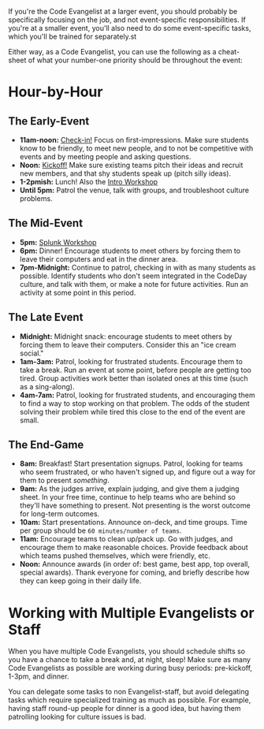 If you're the Code Evangelist at a larger event, you should probably be specifically focusing on the job, and not event-specific responsibilities. If you're at a smaller event, you'll also need to do some event-specific tasks, which you'll be trained for separately.st

Either way, as a Code Evangelist, you can use the following as a cheat-sheet of what your number-one priority should be throughout the event:

# Hour-by-Hour

## The Early-Event

- **11am-noon:** [Check-in!](https://clear.codeday.org/dayof) Focus on first-impressions. Make sure students know to be friendly, to meet new people, and to not be competitive with events and by meeting people and asking questions.
- **Noon:** [Kickoff!](https://clear.codeday.org/dayof/deck/slides) Make sure existing teams pitch their ideas and recruit new members, and that shy students speak up (pitch silly ideas). 
- **1-2pmish:** Lunch! Also the [Intro Workshop](https://blog.srnd.org/jumping-over-chairs-and-learning-to-make-a-game-with-construct-2-a796f4def9e9)
- **Until 5pm:** Patrol the venue, talk with groups, and troubleshoot culture problems.

## The Mid-Event

- **5pm:** [Splunk Workshop](https://blog.srnd.org/making-better-games-with-splunk-975cd2a605ce)
- **6pm:** Dinner! Encourage students to meet others by forcing them to leave their computers and eat in the dinner area.
- **7pm-Midnight:** Continue to patrol, checking in with as many students as possible. Identify students who don't seem integrated in the CodeDay culture, and talk with them, or make a note for future activities. Run an activity at some point in this period.

## The Late Event

- **Midnight:** Midnight snack: encourage students to meet others by forcing them to leave their computers. Consider this an "ice cream social."
- **1am-3am:** Patrol, looking for frustrated students. Encourage them to take a break. Run an event at some point, before people are getting too tired. Group activities work better than isolated ones at this time (such as a sing-along).
- **4am-7am:** Patrol, looking for frustrated students, and encouraging them to find a way to stop working on that problem. The odds of the student solving their problem while tired this close to the end of the event are small.

## The End-Game

- **8am:** Breakfast! Start presentation signups. Patrol, looking for teams who seem frustrated, or who haven't signed up, and figure out a way for them to present _something_.
- **9am:** As the judges arrive, explain judging, and give them a judging sheet. In your free time, continue to help teams who are behind so they'll have something to present. Not presenting is the worst outcome for long-term outcomes.
- **10am:** Start presentations. Announce on-deck, and time groups. Time per group should be `60 minutes/number of teams`.
- **11am:** Encourage teams to clean up/pack up. Go with judges, and encourage them to make reasonable choices. Provide feedback about which teams pushed themselves, which were friendly, etc.
- **Noon:** Announce awards (in order of: best game, best app, top overall, special awards). Thank everyone for coming, and briefly describe how they can keep going in their daily life.

# Working with Multiple Evangelists or Staff

When you have multiple Code Evangelists, you should schedule shifts so you have a chance to take a break and, at night, sleep! Make sure as many Code Evangelists as possible are working during busy periods: pre-kickoff, 1-3pm, and dinner.

You can delegate some tasks to non Evangelist-staff, but avoid delegating tasks which require specialized training as much as possible. For example, having staff round-up people for dinner is a good idea, but having them patrolling looking for culture issues is bad.